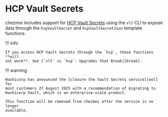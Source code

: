# HCP Vault Secrets

chezmoi includes support for [HCP Vault Secrets][secrets] using the `vlt` CLI to
expose data through the `hcpVaultSecret` and `hcpVaultSecretJson` template
functions.

!!! info

    If you access HCP Vault Secrets through the `hcp`, these functions **will
    not work**. See [`vlt` vs `hcp`: Upgrades that Break][break].

!!! warning

    Hashicorp has announced the [closure the Vault Secrets service][eol] for
    most customers 27 August 2025 with a recommendation of migrating to
    Hashicorp Vault, which is an enterprise-scale product.

    This function will be removed from chezmoi after the service is no longer
    available.

[secrets]: https://developer.hashicorp.com/hcp/docs/vault-secrets
[break]: /user-guide/password-managers/hcp-vault-secrets.md#hcp-broken
[eol]: https://support.hashicorp.com/hc/en-us/articles/41802449287955-HCP-Vault-Secrets-End-Of-Life
